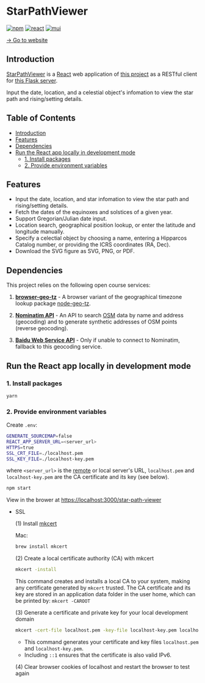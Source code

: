 # StarPathViewer

[![npm](https://img.shields.io/badge/npm-10.2.4-CB3837?logo=npm&logoColor=white)](https://www.npmjs.com) [![react](https://img.shields.io/badge/React-18.3.1-61DAFB?logo=react&logoColor=white)](https://react.dev) [![mui](https://img.shields.io/badge/MUI-5.16.6-007FFF?logo=mui&logoColor=white)](https://mui.com)

[→ Go to website](https://lydiazly.github.io/star-path-viewer)

## Introduction

[StarPathViewer](https://lydiazly.github.io/star-path-viewer) is a [React](https://react.dev) web application of [this project](https://github.com/claude-hao/equinox-coord) as a RESTful client for [this Flask server](https://github.com/lydiazly/equinox-coord-flask).

Input the date, location, and a celestial object's infomation to view the star path and rising/setting details.

## Table of Contents<!-- omit in toc -->

- [Introduction](#introduction)
- [Features](#features)
- [Dependencies](#dependencies)
- [Run the React app locally in development mode](#run-the-react-app-locally-in-development-mode)
  - [1. Install packages](#1-install-packages)
  - [2. Provide environment variables](#2-provide-environment-variables)

## Features

- Input the date, location, and star infomation to view the star path and rising/setting details.
- Fetch the dates of the equinoxes and solstices of a given year.
- Support Gregorian/Julian date input.
- Location search, geographical position lookup, or enter the latitude and longitude manually.
- Specify a celectial object by choosing a name, entering a Hipparcos Catalog number, or providing the ICRS coordinates (RA, Dec).
- Download the SVG figure as SVG, PNG, or PDF.

## Dependencies

This project relies on the following open course services:

1. **[browser-geo-tz](https://github.com/kevmo314/browser-geo-tz)** - A browser variant of the geographical timezone lookup package [node-geo-tz](https://github.com/evansiroky/node-geo-tz).

2. **[Nominatim API](https://nominatim.org/release-docs/latest/api/Overview)** - An API to search [OSM](www.openstreetmap.org) data by name and address (geocoding) and to generate synthetic addresses of OSM points (reverse geocoding).

3. **[Baidu Web Service API](https://lbsyun.baidu.com/faq/api?title=webapi)** - Only if unable to connect to Nominatim, fallback to this geocoding service.

## Run the React app locally in development mode

### 1. Install packages

  ```sh
  yarn
  ```

### 2. Provide environment variables

  Create `.env`:

  ```sh
  GENERATE_SOURCEMAP=false
  REACT_APP_SERVER_URL=<server_url>
  HTTPS=true
  SSL_CRT_FILE=./localhost.pem
  SSL_KEY_FILE=./localhost-key.pem
  ```

  where `<server_url>` is the [remote](https://github.com/lydiazly/equinox-coord-flask) or local server's URL, `localhost.pem` and `localhost-key.pem` are the CA certificate and its key (see below).

  ```sh
  npm start
  ```

  View in the brower at <https://localhost:3000/star-path-viewer>

- SSL

  (1) Install [mkcert](https://github.com/FiloSottile/mkcert)

  Mac:

  ```sh
  brew install mkcert
  ```

  (2) Create a local certificate authority (CA) with mkcert

  ```sh
  mkcert -install
  ```

  This command creates and installs a local CA to your system, making any certificate generated by `mkcert` trusted.
  The CA certificate and its key are stored in an application data folder in the user home, which can be printed by: `mkcert -CAROOT`

  (3) Generate a certificate and private key for your local development domain

  ```sh
  mkcert -cert-file localhost.pem -key-file localhost-key.pem localhost 127.0.0.1 ::1
  ```

  - This command generates your certificate and key files `localhost.pem` and `localhost-key.pem`.
  - Including `::1` ensures that the certificate is also valid IPv6.

  (4) Clear browser cookies of localhost and restart the browser to test again
